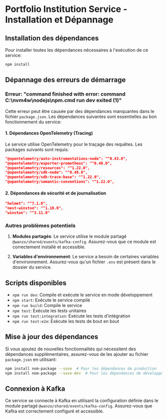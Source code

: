 # Portfolio Institution Service - Installation et Dépannage

## Installation des dépendances

Pour installer toutes les dépendances nécessaires à l'exécution de ce service:

```bash
npm install
```

## Dépannage des erreurs de démarrage

### Erreur: "command finished with error: command C:\nvm4w\nodejs\npm.cmd run dev exited (1)"

Cette erreur peut être causée par des dépendances manquantes dans le fichier `package.json`. Les dépendances suivantes sont essentielles au bon fonctionnement du service:

#### 1. Dépendances OpenTelemetry (Tracing)

Le service utilise OpenTelemetry pour le traçage des requêtes. Les packages suivants sont requis:

```json
"@opentelemetry/auto-instrumentations-node": "^0.43.0",
"@opentelemetry/exporter-prometheus": "^0.48.0",
"@opentelemetry/resources": "^1.22.0",
"@opentelemetry/sdk-node": "^0.48.0",
"@opentelemetry/sdk-trace-base": "^1.22.0",
"@opentelemetry/semantic-conventions": "^1.22.0",
```

#### 2. Dépendances de sécurité et de journalisation

```json
"helmet": "^7.1.0",
"nest-winston": "^1.10.0",
"winston": "^3.11.0"
```

### Autres problèmes potentiels

1. **Modules partagés**: Le service utilise le module partagé `@wanzo/shared/events/kafka-config`. Assurez-vous que ce module est correctement installé et accessible.

2. **Variables d'environnement**: Le service a besoin de certaines variables d'environnement. Assurez-vous qu'un fichier `.env` est présent dans le dossier du service.

## Scripts disponibles

- `npm run dev`: Compile et exécute le service en mode développement
- `npm start`: Exécute le service compilé
- `npm run build`: Compile le service
- `npm test`: Exécute les tests unitaires
- `npm run test:integration`: Exécute les tests d'intégration
- `npm run test:e2e`: Exécute les tests de bout en bout

## Mise à jour des dépendances

Si vous ajoutez de nouvelles fonctionnalités qui nécessitent des dépendances supplémentaires, assurez-vous de les ajouter au fichier `package.json` en utilisant:

```bash
npm install nom-package --save  # Pour les dépendances de production
npm install nom-package --save-dev  # Pour les dépendances de développement
```

## Connexion à Kafka

Ce service se connecte à Kafka en utilisant la configuration définie dans le module partagé `@wanzo/shared/events/kafka-config`. Assurez-vous que Kafka est correctement configuré et accessible.
